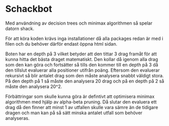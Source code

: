 # Schackbot
Med användning av decision trees och minimax algorithmen så spelar datorn shack.

För att köra koden krävs inga installationer då alla packages redan är med i filen och du behöver därför endast öppna html sidan.

Boten har en depth på 3 vilket betyder att den tittar 3 drag framåt för att kunna hitta det bästa draget matematiskt. Den kollar då igenom alla drag som den kan göra och fortsätter så tills den kommer till en depth på 3 då den tillslut evaluerar alla positioner utifrån poäng. Eftersom den evaluerar rekursivt så blir antalet drag som den måste analysera snabbt väldigt stora. På den depth på 1 så måste den analysera 20 drag och på en depth på 2 så måste den analysera 20^2.

Förbättringar som skulle kunna göra är defintivt att optimisera minimax algorithmen med hjälp av alpha-beta pruning. Då slutar den evaluera ett drag då den finner att minst 1 av utfallen skulle vara sämre än de tidigare dragen och man kan på så sätt minska antalet utfall som behöver analyseras.
